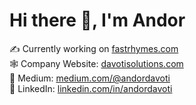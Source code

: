 # Hi there 👋, I'm Andor

✍️ Currently working on [fastrhymes.com](https://fastrhymes.com/)
<br />
🕸️ Company Website: [davotisolutions.com](https://davotisolutions.com/)
<br />
📜 Medium: [medium.com/@andordavoti](https://medium.com/@andordavoti)
<br />
💼 LinkedIn: [linkedin.com/in/andordavoti](https://linkedin.com/in/andordavoti)
